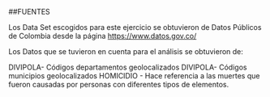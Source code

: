 ##FUENTES

Los Data Set escogidos para este ejercicio se obtuvieron de Datos Públicos de Colombia desde la página https://www.datos.gov.co/

Los Datos que se tuvieron en cuenta para el análisis se obtuvieron de:

DIVIPOLA- Códigos departamentos geolocalizados
DIVIPOLA- Códigos municipios geolocalizados
HOMICIDIO - Hace referencia a las muertes que fueron causadas por personas con diferentes tipos de elementos. 

